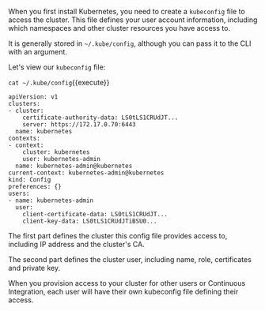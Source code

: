 When you first install Kubernetes, you need to create a `kubeconfig` file to access the cluster. This file defines your user account information, including which namespaces and other cluster resources you have access to.

It is generally stored in `~/.kube/config`, although you can pass it to the CLI with an argument.

Let's view our `kubeconfig` file:

`cat ~/.kube/config`{{execute}}

```
apiVersion: v1
clusters:
- cluster:
    certificate-authority-data: LS0tLS1CRUdJT...
    server: https://172.17.0.70:6443
  name: kubernetes
contexts:
- context:
    cluster: kubernetes
    user: kubernetes-admin
  name: kubernetes-admin@kubernetes
current-context: kubernetes-admin@kubernetes
kind: Config
preferences: {}
users:
- name: kubernetes-admin
  user:
    client-certificate-data: LS0tLS1CRUdJT...
    client-key-data: LS0tLS1CRUdJTiBSU0...
```

The first part defines the cluster this config file provides access to, including IP address and the cluster's CA.

The second part defines the cluster user, including name, role, certificates and private key.

When you provision access to your cluster for other users or Continuous Integration, each user will have their own kubeconfig file defining their access.